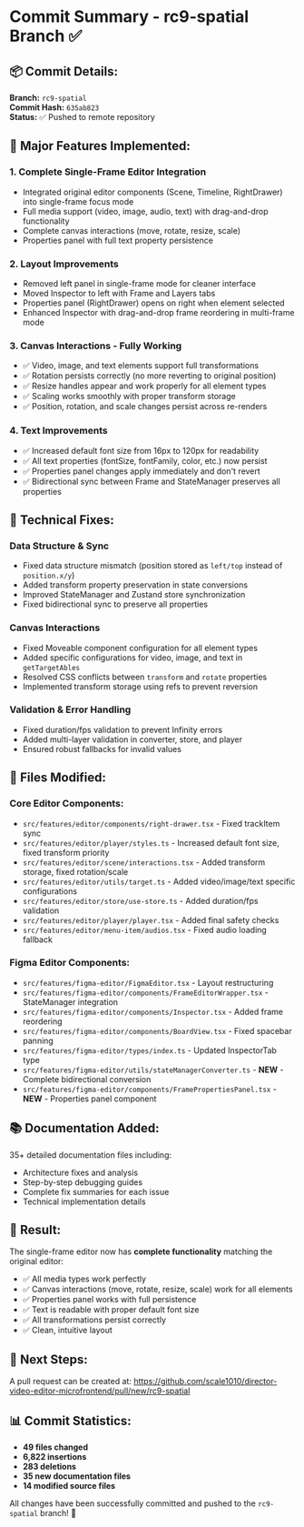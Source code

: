 # Commit Summary - rc9-spatial Branch ✅

## 📦 **Commit Details:**

**Branch:** `rc9-spatial`  
**Commit Hash:** `635ab823`  
**Status:** ✅ Pushed to remote repository

## 🎯 **Major Features Implemented:**

### **1. Complete Single-Frame Editor Integration**
- Integrated original editor components (Scene, Timeline, RightDrawer) into single-frame focus mode
- Full media support (video, image, audio, text) with drag-and-drop functionality
- Complete canvas interactions (move, rotate, resize, scale)
- Properties panel with full text property persistence

### **2. Layout Improvements**
- Removed left panel in single-frame mode for cleaner interface
- Moved Inspector to left with Frame and Layers tabs
- Properties panel (RightDrawer) opens on right when element selected
- Enhanced Inspector with drag-and-drop frame reordering in multi-frame mode

### **3. Canvas Interactions - Fully Working**
- ✅ Video, image, and text elements support full transformations
- ✅ Rotation persists correctly (no more reverting to original position)
- ✅ Resize handles appear and work properly for all element types
- ✅ Scaling works smoothly with proper transform storage
- ✅ Position, rotation, and scale changes persist across re-renders

### **4. Text Improvements**
- ✅ Increased default font size from 16px to 120px for readability
- ✅ All text properties (fontSize, fontFamily, color, etc.) now persist
- ✅ Properties panel changes apply immediately and don't revert
- ✅ Bidirectional sync between Frame and StateManager preserves all properties

## 🔧 **Technical Fixes:**

### **Data Structure & Sync**
- Fixed data structure mismatch (position stored as `left/top` instead of `position.x/y`)
- Added transform property preservation in state conversions
- Improved StateManager and Zustand store synchronization
- Fixed bidirectional sync to preserve all properties

### **Canvas Interactions**
- Fixed Moveable component configuration for all element types
- Added specific configurations for video, image, and text in `getTargetAbles`
- Resolved CSS conflicts between `transform` and `rotate` properties
- Implemented transform storage using refs to prevent reversion

### **Validation & Error Handling**
- Fixed duration/fps validation to prevent Infinity errors
- Added multi-layer validation in converter, store, and player
- Ensured robust fallbacks for invalid values

## 📁 **Files Modified:**

### **Core Editor Components:**
- `src/features/editor/components/right-drawer.tsx` - Fixed trackItem sync
- `src/features/editor/player/styles.ts` - Increased default font size, fixed transform priority
- `src/features/editor/scene/interactions.tsx` - Added transform storage, fixed rotation/scale
- `src/features/editor/utils/target.ts` - Added video/image/text specific configurations
- `src/features/editor/store/use-store.ts` - Added duration/fps validation
- `src/features/editor/player/player.tsx` - Added final safety checks
- `src/features/editor/menu-item/audios.tsx` - Fixed audio loading fallback

### **Figma Editor Components:**
- `src/features/figma-editor/FigmaEditor.tsx` - Layout restructuring
- `src/features/figma-editor/components/FrameEditorWrapper.tsx` - StateManager integration
- `src/features/figma-editor/components/Inspector.tsx` - Added frame reordering
- `src/features/figma-editor/components/BoardView.tsx` - Fixed spacebar panning
- `src/features/figma-editor/types/index.ts` - Updated InspectorTab type
- `src/features/figma-editor/utils/stateManagerConverter.ts` - **NEW** - Complete bidirectional conversion
- `src/features/figma-editor/components/FramePropertiesPanel.tsx` - **NEW** - Properties panel component

## 📚 **Documentation Added:**

35+ detailed documentation files including:
- Architecture fixes and analysis
- Step-by-step debugging guides
- Complete fix summaries for each issue
- Technical implementation details

## 🎉 **Result:**

The single-frame editor now has **complete functionality** matching the original editor:
- ✅ All media types work perfectly
- ✅ Canvas interactions (move, rotate, resize, scale) work for all elements
- ✅ Properties panel works with full persistence
- ✅ Text is readable with proper default font size
- ✅ All transformations persist correctly
- ✅ Clean, intuitive layout

## 🔗 **Next Steps:**

A pull request can be created at:
https://github.com/scale1010/director-video-editor-microfrontend/pull/new/rc9-spatial

## 📊 **Commit Statistics:**

- **49 files changed**
- **6,822 insertions**
- **283 deletions**
- **35 new documentation files**
- **14 modified source files**

All changes have been successfully committed and pushed to the `rc9-spatial` branch! 🚀
